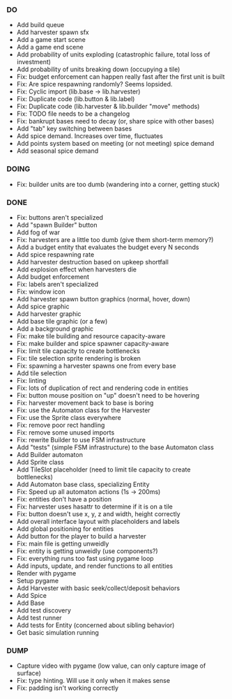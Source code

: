 ### DO
- Add build queue
- Add harvester spawn sfx
- Add a game start scene
- Add a game end scene
- Add probability of units exploding (catastrophic failure, total loss of investment)
- Add probability of units breaking down (occupying a tile)
- Fix: budget enforcement can happen really fast after the first unit is built
- Fix: Are spice respawning randomly? Seems lopsided.
- Fix: Cyclic import (lib.base -> lib.harvester)
- Fix: Duplicate code (lib.button & lib.label)
- Fix: Duplicate code (lib.harvester & lib.builder "move" methods)
- Fix: TODO file needs to be a changelog
- Fix: bankrupt bases need to decay (or, share spice with other bases)
- Add "tab" key switching between bases
- Add spice demand. Increases over time, fluctuates
- Add points system based on meeting (or not meeting) spice demand
- Add seasonal spice demand

### DOING
- Fix: builder units are too dumb (wandering into a corner, getting stuck)


### DONE
- Fix: buttons aren't specialized
- Add "spawn Builder" button
- Add fog of war
- Fix: harvesters are a little too dumb (give them short-term memory?)
- Add a budget entity that evaluates the budget every N seconds
- Add spice respawning rate
- Add harvester destruction based on upkeep shortfall
- Add explosion effect when harvesters die
- Add budget enforcement
- Fix: labels aren't specialized
- Fix: window icon
- Add harvester spawn button graphics (normal, hover, down)
- Add spice graphic
- Add harvester graphic
- Add base tile graphic (or a few)
- Add a background graphic
- Fix: make tile building and resource capacity-aware
- Fix: make builder and spice spawner capacity-aware
- Fix: limit tile capacity to create bottlenecks
- Fix: tile selection sprite rendering is broken
- Fix: spawning a harvester spawns one from every base
- Add tile selection
- Fix: linting
- Fix: lots of duplication of rect and rendering code in entities
- Fix: button mouse position on "up" doesn't need to be hovering
- Fix: harvester movement back to base is boring
- Fix: use the Automaton class for the Harvester
- Fix: use the Sprite class everywhere
- Fix: remove poor rect handling
- Fix: remove some unused imports
- Fix: rewrite Builder to use FSM infrastructure
- Add "tests" (simple FSM infrastructure) to the base Automaton class
- Add Builder automaton
- Add Sprite class
- Add TileSlot placeholder (need to limit tile capacity to create bottlenecks)
- Add Automaton base class, specializing Entity
- Fix: Speed up all automaton actions (1s -> 200ms)
- Fix: entities don't have a position
- Fix: harvester uses hasattr to determine if it is on a tile
- Fix: button doesn't use x, y, z and width, height correctly
- Add overall interface layout with placeholders and labels
- Add global positioning for entities
- Add button for the player to build a harvester
- Fix: main file is getting unweidly
- Fix: entity is getting unweidly (use components?)
- Fix: everything runs too fast using pygame loop
- Add inputs, update, and render functions to all entities
- Render with pygame
- Setup pygame
- Add Harvester with basic seek/collect/deposit behaviors
- Add Spice
- Add Base
- Add test discovery
- Add test runner
- Add tests for Entity (concerned about sibling behavior)
- Get basic simulation running 


### DUMP
- Capture video with pygame (low value, can only capture image of surface)
- Fix: type hinting. Will use it only when it makes sense
- Fix: padding isn't working correctly
